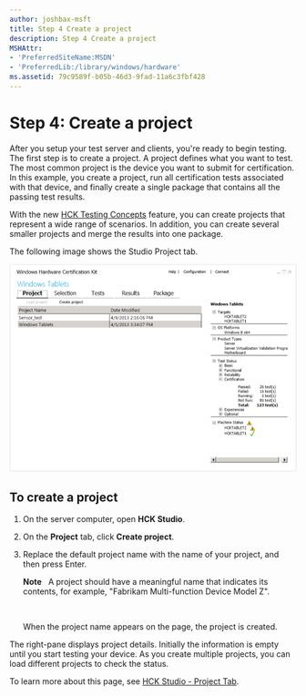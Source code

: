 ```yaml
---
author: joshbax-msft
title: Step 4 Create a project
description: Step 4 Create a project
MSHAttr:
- 'PreferredSiteName:MSDN'
- 'PreferredLib:/library/windows/hardware'
ms.assetid: 79c9589f-b05b-46d3-9fad-11a6c3fbf428
---
```


# Step 4: Create a project


After you setup your test server and clients, you're ready to begin testing. The first step is to create a project. A project defines what you want to test. The most common project is the device you want to submit for certification. In this example, you create a project, run all certification tests associated with that device, and finally create a single package that contains all the passing test results.

With the new [HCK Testing Concepts](hck-testing-concepts.md) feature, you can create projects that represent a wide range of scenarios. In addition, you can create several smaller projects and merge the results into one package.

The following image shows the Studio Project tab.

![hck 2.1 studio project tab](images/hck-winb-studio-project-tab.png)

## To create a project


1.  On the server computer, open **HCK Studio**.

2.  On the **Project** tab, click **Create project**.

3.  Replace the default project name with the name of your project, and then press Enter.

    **Note**  
    A project should have a meaningful name that indicates its contents, for example, "Fabrikam Multi-function Device Model Z".

     

    When the project name appears on the page, the project is created.

The right-pane displays project details. Initially the information is empty until you start testing your device. As you create multiple projects, you can load different projects to check the status.

To learn more about this page, see [HCK Studio - Project Tab](hck-studio---project-tab.md).

 

 






